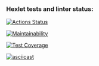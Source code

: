 ### Hexlet tests and linter status:

[![Actions Status](https://github.com/ZarinaRevazova/fullstack-javascript-project-46/actions/workflows/hexlet-check.yml/badge.svg)](https://github.com/ZarinaRevazova/fullstack-javascript-project-46/actions)

[![Maintainability](https://api.codeclimate.com/v1/badges/7233efbed0932e803116/maintainability)](https://codeclimate.com/github/ZarinaRevazova/fullstack-javascript-project-46/maintainability)

[![Test Coverage](https://api.codeclimate.com/v1/badges/7233efbed0932e803116/test_coverage)](https://codeclimate.com/github/ZarinaRevazova/fullstack-javascript-project-46/test_coverage)

[![asciicast](https://asciinema.org/a/gh3JRkFD1I4AAyc7KEudRQhsk.svg)](https://asciinema.org/a/gh3JRkFD1I4AAyc7KEudRQhsk)
